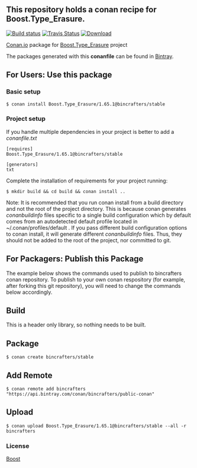 ## This repository holds a conan recipe for Boost.Type_Erasure.

[![Build status](https://ci.appveyor.com/api/projects/status/jrnorq1vndiko4ma/branch/stable/1.65.1?svg=true)](https://ci.appveyor.com/project/BinCrafters/conan-boost-type-erasure/branch/stable/1.65.1)
[![Travis Status](https://travis-ci.org/bincrafters/conan-boost-type_erasure.svg?branch=stable%2F1.65.1)](https://travis-ci.org/bincrafters/conan-boost-type_erasure)
[![Download](https://api.bintray.com/packages/bincrafters/public-conan/Boost.Type_Erasure%3Abincrafters/images/download.svg?version=1.65.1%3Astable) ](https://bintray.com/bincrafters/public-conan/Boost.Type_Erasure%3Abincrafters/1.65.1%3Astable/link)

[Conan.io](https://conan.io) package for [Boost.Type_Erasure](https://github.com/Boostorg/Type_Erasure) project

The packages generated with this **conanfile** can be found in [Bintray](https://bintray.com/bincrafters/public-conan/Boost.Type_Erasure%3Abincrafters).

## For Users: Use this package

### Basic setup

    $ conan install Boost.Type_Erasure/1.65.1@bincrafters/stable

### Project setup

If you handle multiple dependencies in your project is better to add a *conanfile.txt*

    [requires]
    Boost.Type_Erasure/1.65.1@bincrafters/stable

    [generators]
    txt

Complete the installation of requirements for your project running:

    $ mkdir build && cd build && conan install ..
	
Note: It is recommended that you run conan install from a build directory and not the root of the project directory.  This is because conan generates *conanbuildinfo* files specific to a single build configuration which by default comes from an autodetected default profile located in ~/.conan/profiles/default .  If you pass different build configuration options to conan install, it will generate different *conanbuildinfo* files.  Thus, they should not be added to the root of the project, nor committed to git. 

## For Packagers: Publish this Package

The example below shows the commands used to publish to bincrafters conan repository. To publish to your own conan respository (for example, after forking this git repository), you will need to change the commands below accordingly. 

## Build  

This is a header only library, so nothing needs to be built.

## Package 

    $ conan create bincrafters/stable
	
## Add Remote

	$ conan remote add bincrafters "https://api.bintray.com/conan/bincrafters/public-conan"

## Upload

    $ conan upload Boost.Type_Erasure/1.65.1@bincrafters/stable --all -r bincrafters

### License
[Boost](www.boost.org/LICENSE_1_0.txt)
